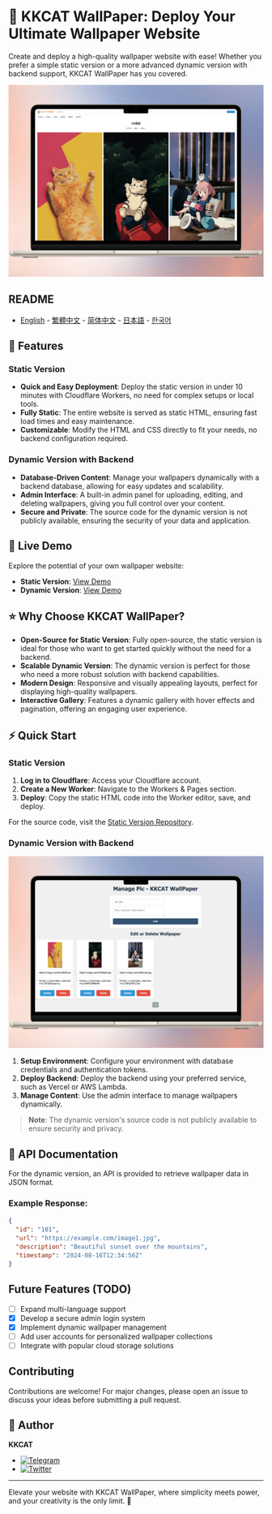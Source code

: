 # 📱 KKCAT WallPaper: Deploy Your Ultimate Wallpaper Website

Create and deploy a high-quality wallpaper website with ease! Whether you prefer a simple static version or a more advanced dynamic version with backend support, KKCAT WallPaper has you covered.

![](https://raw.githubusercontent.com/KKKKKCAT/KKCAT-WallPaper/main/img/kkcat-wallpaper-01.webp)

## README

- [English](README.md) - [繁體中文](README_zh-TW.md) - [简体中文](README_zh-CN.md) - [日本語](README_ja.md) - [한국어](README_ko.md)

## 🌟 Features

### Static Version
- **Quick and Easy Deployment**: Deploy the static version in under 10 minutes with Cloudflare Workers, no need for complex setups or local tools.
- **Fully Static**: The entire website is served as static HTML, ensuring fast load times and easy maintenance.
- **Customizable**: Modify the HTML and CSS directly to fit your needs, no backend configuration required.

### Dynamic Version with Backend
- **Database-Driven Content**: Manage your wallpapers dynamically with a backend database, allowing for easy updates and scalability.
- **Admin Interface**: A built-in admin panel for uploading, editing, and deleting wallpapers, giving you full control over your content.
- **Secure and Private**: The source code for the dynamic version is not publicly available, ensuring the security of your data and application.

## 🚀 Live Demo

Explore the potential of your own wallpaper website:
- **Static Version**: [View Demo](https://free-wallpaper.kkcat.blog)
- **Dynamic Version**: [View Demo](https://wallpaper.kkcat.blog)

## ⭐ Why Choose KKCAT WallPaper?

- **Open-Source for Static Version**: Fully open-source, the static version is ideal for those who want to get started quickly without the need for a backend.
- **Scalable Dynamic Version**: The dynamic version is perfect for those who need a more robust solution with backend capabilities.
- **Modern Design**: Responsive and visually appealing layouts, perfect for displaying high-quality wallpapers.
- **Interactive Gallery**: Features a dynamic gallery with hover effects and pagination, offering an engaging user experience.

## ⚡ Quick Start

### Static Version

1. **Log in to Cloudflare**: Access your Cloudflare account.
2. **Create a New Worker**: Navigate to the Workers & Pages section.
3. **Deploy**: Copy the static HTML code into the Worker editor, save, and deploy.

For the source code, visit the [Static Version Repository](https://github.com/KKKKKCAT/KKCAT-WallPaper/blob/main/wallpaper-free-worker.js).

### Dynamic Version with Backend

![](https://raw.githubusercontent.com/KKKKKCAT/KKCAT-WallPaper/main/img/kkcat-wallpaper-02.webp)

1. **Setup Environment**: Configure your environment with database credentials and authentication tokens.
2. **Deploy Backend**: Deploy the backend using your preferred service, such as Vercel or AWS Lambda.
3. **Manage Content**: Use the admin interface to manage wallpapers dynamically.

> **Note**: The dynamic version's source code is not publicly available to ensure security and privacy.

## 📄 API Documentation

For the dynamic version, an API is provided to retrieve wallpaper data in JSON format.

### Example Response:
```json
{
  "id": "101",
  "url": "https://example.com/image1.jpg",
  "description": "Beautiful sunset over the mountains",
  "timestamp": "2024-08-16T12:34:56Z"
}
```

## Future Features (TODO)

- [ ] Expand multi-language support
- [x] Develop a secure admin login system
- [x] Implement dynamic wallpaper management
- [ ] Add user accounts for personalized wallpaper collections
- [ ] Integrate with popular cloud storage solutions

## Contributing

Contributions are welcome! For major changes, please open an issue to discuss your ideas before submitting a pull request.

## 👤 Author

**KKCAT**

- [![Telegram](https://img.shields.io/badge/-Telegram-2CA5E0?style=flat-square&logo=telegram&logoColor=white)](https://t.me/kkkkkcat)
- [![Twitter](https://img.shields.io/badge/Twitter-Follow-1DA1F2?style=flat&logo=twitter)](https://x.com/kcat88888)

---

Elevate your website with KKCAT WallPaper, where simplicity meets power, and your creativity is the only limit. 🚀
